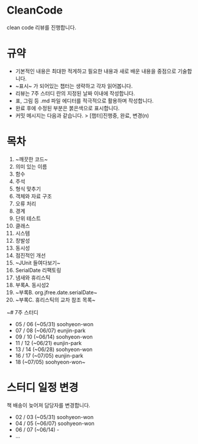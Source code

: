 # CleanCode
clean code 리뷰를 진행합니다. 

# 규약
- 기본적인 내용은 최대한 적게하고 필요한 내용과 새로 배운 내용을 중점으로 기술합니다.
- ~표시~ 가 되어있는 챕터는 생략하고 각자 읽어봅니다.
- 리뷰는 7주 스터디 란의 지정된 날짜 이내에 작성합니다.
- 표, 그림 등 .md 파일 에디터를 적극적으로 활용하며 작성합니다.
- 완료 후에 수정된 부분은 붉은색으로 표시합니다.
- 커밋 메시지는 다음과 같습니다. > [챕터]진행중, 완료, 변경(n)

# 목차
01. ~깨끗한 코드~
02. 의미 있는 이름
03. 함수
04. 주석
05. 형식 맞추기
06. 객체와 자료 구조	
07. 오류 처리
08. 경계
09. 단위 테스트
10. 클래스
11. 시스템
12. 창발성
13. 동시성
14. 점진적인 개선
15. ~JUnit 들여다보기~
16. SerialDate 리팩토링	
17. 냄새와 휴리스틱
18. 부록A. 동시성2
19. ~부록B. org.jfree.date.serialDate~
20. ~부록C. 휴리스틱의 교차 참조 목록~

~# 7주 스터디
- 05 / 06 (~05/31) soohyeon-won
- 07 / 08 (~06/07) eunjin-park
- 09 / 10 (~06/14) soohyeon-won
- 11 / 12 (~06/21) eunjin-park
- 13 / 14 (~06/28) soohyeon-won
- 16 / 17 (~07/05) eunjin-park
- 18 (~07/05)      soohyeon-won~

# 스터디 일정 변경
책 배송이 늦어져 담당자를 변경합니다.
- 02 / 03 (~05/31) soohyeon-won
- 04 / 05 (~06/07) soohyeon-won
- 06 / 07 (~06/14) -
- ...

